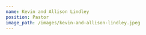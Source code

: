 ```yaml
---
name: Kevin and Allison Lindley
position: Pastor
image_path: /images/kevin-and-allison-lindley.jpeg
---
```

